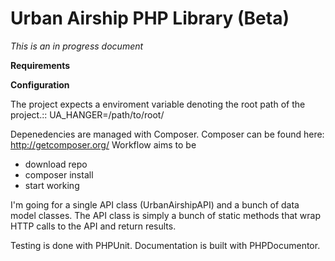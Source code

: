 Urban Airship PHP Library (Beta)
================================
*This is an in progress document*

**Requirements**

**Configuration**

The project expects a enviroment variable denoting the root path of the project.::
  UA_HANGER=/path/to/root/
  
Depenedencies are managed with Composer. Composer can be found here: http://getcomposer.org/
Workflow aims to be
  - download repo
  - composer install
  - start working

I'm going for a single API class (UrbanAirshipAPI) and a bunch of data model classes. The API class is 
simply a bunch of static methods that wrap HTTP calls to the API and return results. 

Testing is done with PHPUnit. 
Documentation is built with PHPDocumentor.
